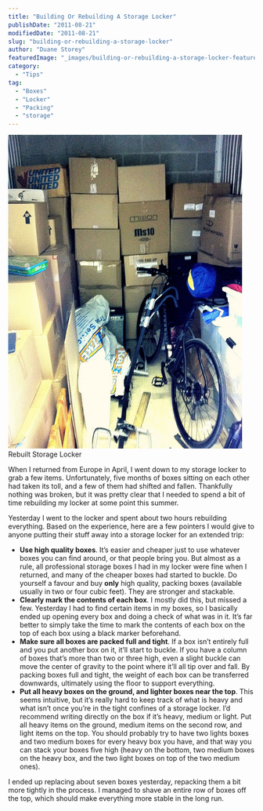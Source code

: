 ```yaml
---
title: "Building Or Rebuilding A Storage Locker"
publishDate: "2011-08-21"
modifiedDate: "2011-08-21"
slug: "building-or-rebuilding-a-storage-locker"
author: "Duane Storey"
featuredImage: "_images/building-or-rebuilding-a-storage-locker-featured.jpg"
category:
  - "Tips"
tag:
  - "Boxes"
  - "Locker"
  - "Packing"
  - "storage"
---
```


[![](_images/building-or-rebuilding-a-storage-locker-1.jpg "Rebuilt Storage Locker")](http://www.migratorynerd.com/wordpress/wp-content/uploads/2011/08/6066148720_9eb8143c76_z1.jpg)Rebuilt Storage Locker



When I returned from Europe in April, I went down to my storage locker to grab a few items. Unfortunately, five months of boxes sitting on each other had taken its toll, and a few of them had shifted and fallen. Thankfully nothing was broken, but it was pretty clear that I needed to spend a bit of time rebuilding my locker at some point this summer.

Yesterday I went to the locker and spent about two hours rebuilding everything. Based on the experience, here are a few pointers I would give to anyone putting their stuff away into a storage locker for an extended trip:

- **Use high quality boxes**. It’s easier and cheaper just to use whatever boxes you can find around, or that people bring you. But almost as a rule, all professional storage boxes I had in my locker were fine when I returned, and many of the cheaper boxes had started to buckle. Do yourself a favour and buy **only** high quality, packing boxes (available usually in two or four cubic feet). They are stronger and stackable.
- **Clearly mark the contents of each box**. I mostly did this, but missed a few. Yesterday I had to find certain items in my boxes, so I basically ended up opening every box and doing a check of what was in it. It’s far better to simply take the time to mark the contents of each box on the top of each box using a black marker beforehand.
- **Make sure all boxes are packed full and tight**. If a box isn’t entirely full and you put another box on it, it’ll start to buckle. If you have a column of boxes that’s more than two or three high, even a slight buckle can move the center of gravity to the point where it’ll all tip over and fall. By packing boxes full and tight, the weight of each box can be transferred downwards, ultimately using the floor to support everything.
- **Put all heavy boxes on the ground, and lighter boxes near the top**. This seems intuitive, but it’s really hard to keep track of what is heavy and what isn’t once you’re in the tight confines of a storage locker. I’d recommend writing directly on the box if it’s heavy, medium or light. Put all heavy items on the ground, medium items on the second row, and light items on the top. You should probably try to have two lights boxes and two medium boxes for every heavy box you have, and that way you can stack your boxes five high (heavy on the bottom, two medium boxes on the heavy box, and the two light boxes on top of the two medium ones).

I ended up replacing about seven boxes yesterday, repacking them a bit more tightly in the process. I managed to shave an entire row of boxes off the top, which should make everything more stable in the long run.